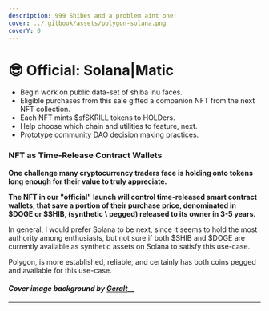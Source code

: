 ```yaml
---
description: 999 Shibes and a problem aint one!
cover: ../.gitbook/assets/polygon-solana.png
coverY: 0
---
```


# 😎 Official: Solana|Matic

* Begin work on public data-set of shiba inu faces.
* Eligible purchases from this sale gifted a companion NFT from the next NFT collection.
* Each NFT mints $sfSKRILL tokens to HOLDers.
* Help choose which chain and utilities to feature, next.&#x20;
* Prototype community DAO decision making practices.&#x20;

### **NFT as Time-Release Contract Wallets**

**One challenge many cryptocurrency traders face is holding onto tokens long enough for their value to truly appreciate.**&#x20;

**The NFT in our "official" launch will control time-released smart contract wallets, that save a portion of their purchase price, denominated in $DOGE or $SHIB, (synthetic \ pegged) released to its owner in 3-5 years.**

In general, I would prefer Solana to be next, since it seems to hold the most authority among enthusiasts, but not sure if both $SHIB and $DOGE are currently available as synthetic assets on Solana to satisfy this use-case.

Polygon, is more established, reliable, and certainly has both coins pegged and available for this use-case.

#### _Cover image background by_ [_Geralt_](https://pixabay.com/users/geralt-9301/)__

****
